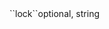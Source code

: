 <tr><td style="padding-left:20px;">``lock``</td><td>optional, string</td><td></td><td></td><td></td></tr>

